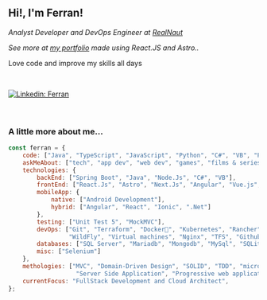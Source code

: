 <h2>Hi!, I'm Ferran!</h2>
<p><em>Analyst Developer and DevOps Engineer at <a href="https://realnaut.com/">RealNaut</a>
<p>See more at <a href="https://ferrranhpv3.vercel.app">my portfolio</a> made using React.JS and Astro..</p>
</em></p>

<p>Love code and improve my skills all days</p>

<br/>

[![Linkedin: Ferran](https://img.shields.io/badge/-Ferran-blue?style=flat-square&logo=Linkedin&logoColor=white&link=https://www.linkedin.com/in/ferran-hernandez-v3/)](https://www.linkedin.com/in/ferran-hernandez-v3)
<br/>
<br/>
<br/>
### A little more about me...  

```javascript
const ferran = {
    code: ["Java", "TypeScript", "JavaScript", "Python", "C#", "VB", "PHP"],
    askMeAbout: ["tech", "app dev", "web dev", "games", "films & series"],
    technologies: {
        backEnd: ["Spring Boot", "Java", "Node.Js", "C#", "VB"],
        frontEnd: ["React.Js", "Astro", "Next.Js", "Angular", "Vue.js", "HTML", "CSS", "Bootstrap", "C#", "VB"],
        mobileApp: {
            native: ["Android Development"],
            hybrid: ["Angular", "React", "Ionic", ".Net"]
        },
        testing: ["Unit Test 5", "MockMVC"],
        devOps: ["Git", "Terraform", "Docker🐳", "Kubernetes", "Rancher", "Jenkins", "Tekton", "Apache Tomcat", 
                 "WildFly", "Virtual machines", "Nginx", "TFS", "Github Actions"],
        databases: ["SQL Server", "Mariadb", "Mongodb", "MySql", "SQLite", "Firebase", "SalesForce"],
        misc: ["Selenium"]
    },
    methologies: ["MVC", "Domain-Driven Design", "SOLID", "TDD", "microservices", "Single Page Application"
                   "Server Side Application", "Progressive web applications", "Single and complex page applications"],
    currentFocus: "FullStack Development and Cloud Architect",
};
```
